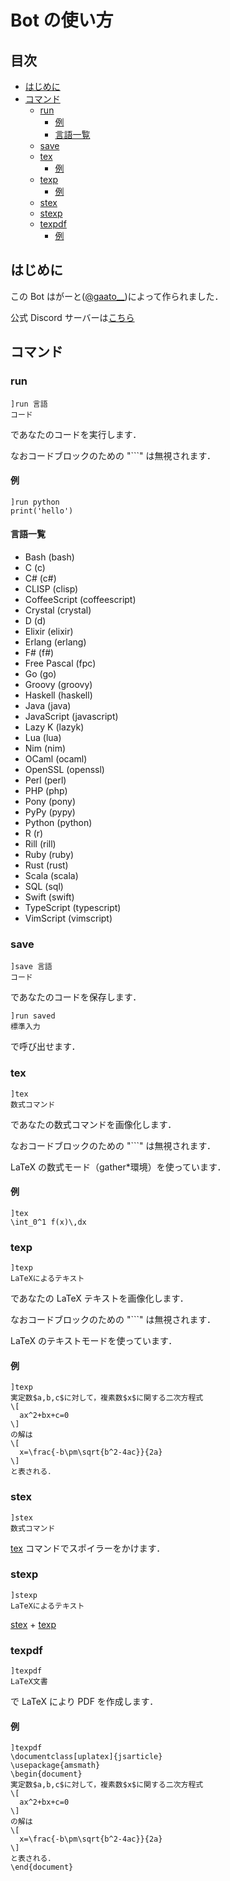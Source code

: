 # Bot の使い方

## 目次

- [はじめに](#はじめに)
- [コマンド](#コマンド)
  - [run](#run)
    - [例](#e1)
    - [言語一覧](#言語一覧)
  - [save](#save)
  - [tex](#tex)
    - [例](#e2)
  - [texp](#texp)
    - [例](#e3)
  - [stex](#stex)
  - [stexp](#stexp)
  - [texpdf](#texpdf)
    - [例](#e4)

## はじめに

この Bot はがーと([@gaato__](https://twitter.com/gaato__))によって作られました．

公式 Discord サーバーは[こちら](https://discord.gg/qRpYRTgvXM)

## コマンド

### run

```
]run 言語
コード
```
であなたのコードを実行します．

なおコードブロックのための "```" は無視されます．

#### 例<a id="e1"></a>

```
]run python
print('hello')
```

#### 言語一覧

- Bash (bash)
- C (c)
- C# (c#)
- CLISP (clisp)
- CoffeeScript (coffeescript)
- Crystal (crystal)
- D (d)
- Elixir (elixir)
- Erlang (erlang)
- F# (f#)
- Free Pascal (fpc)
- Go (go)
- Groovy (groovy)
- Haskell (haskell)
- Java (java)
- JavaScript (javascript)
- Lazy K (lazyk)
- Lua (lua)
- Nim (nim)
- OCaml (ocaml)
- OpenSSL (openssl)
- Perl (perl)
- PHP (php)
- Pony (pony)
- PyPy (pypy)
- Python (python)
- R (r)
- Rill (rill)
- Ruby (ruby)
- Rust (rust)
- Scala (scala)
- SQL (sql)
- Swift (swift)
- TypeScript (typescript)
- VimScript (vimscript)

### save

```
]save 言語
コード
```
であなたのコードを保存します．
```
]run saved
標準入力
```
で呼び出せます．

### tex

```
]tex
数式コマンド
```
であなたの数式コマンドを画像化します．

なおコードブロックのための "```" は無視されます．

LaTeX の数式モード（gather*環境）を使っています．

#### 例<a id="e2"></a>

```
]tex
\int_0^1 f(x)\,dx
```

### texp

```
]texp
LaTeXによるテキスト
```
であなたの LaTeX テキストを画像化します．

なおコードブロックのための "```" は無視されます．

LaTeX のテキストモードを使っています．

#### 例<a id="e3"></a>

```
]texp
実定数$a,b,c$に対して，複素数$x$に関する二次方程式
\[
  ax^2+bx+c=0
\]
の解は
\[
  x=\frac{-b\pm\sqrt{b^2-4ac}}{2a}
\]
と表される．
```

### stex

```
]stex
数式コマンド
```
[tex](#tex) コマンドでスポイラーをかけます．

### stexp

```
]stexp
LaTeXによるテキスト
```
[stex](#stex) + [texp](#texp)

### texpdf

```
]texpdf
LaTeX文書
```
で LaTeX により PDF を作成します．

#### 例<a id="e4"></a>

```
]texpdf
\documentclass[uplatex]{jsarticle}
\usepackage{amsmath}
\begin{document}
実定数$a,b,c$に対して，複素数$x$に関する二次方程式
\[
  ax^2+bx+c=0
\]
の解は
\[
  x=\frac{-b\pm\sqrt{b^2-4ac}}{2a}
\]
と表される．
\end{document}
```
